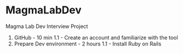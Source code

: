 # MagmaLabDev
Magma Lab Dev Interview Project
1) GitHub - 10 min
  1.1 - Create an account and familiarize with the tool
2) Prepare Dev environment - 2 hours
  1.1 - Install Ruby on Rails
